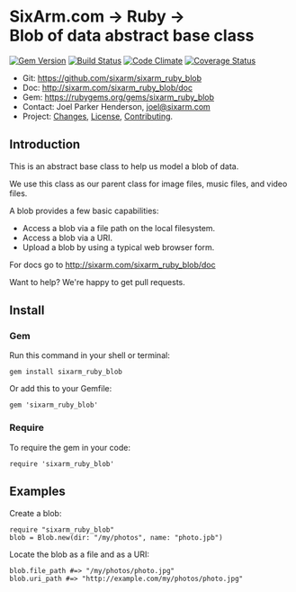 # SixArm.com → Ruby → <br> Blob of data abstract base class

<!--HEADER-OPEN-->

[![Gem Version](https://badge.fury.io/rb/sixarm_ruby_blob.svg)](http://badge.fury.io/rb/sixarm_ruby_blob)
[![Build Status](https://travis-ci.org/SixArm/sixarm_ruby_blob.png)](https://travis-ci.org/SixArm/sixarm_ruby_blob)
[![Code Climate](https://codeclimate.com/github/SixArm/sixarm_ruby_blob.png)](https://codeclimate.com/github/SixArm/sixarm_ruby_blob)
[![Coverage Status](https://coveralls.io/repos/SixArm/sixarm_ruby_blob/badge.svg?branch=master&service=github)](https://coveralls.io/github/SixArm/sixarm_ruby_blob?branch=master)

* Git: <https://github.com/sixarm/sixarm_ruby_blob>
* Doc: <http://sixarm.com/sixarm_ruby_blob/doc>
* Gem: <https://rubygems.org/gems/sixarm_ruby_blob>
* Contact: Joel Parker Henderson, <joel@sixarm.com>
* Project: [Changes](CHANGES.md), [License](LICENSE.md), [Contributing](CONTRIBUTING.md).

<!--HEADER-SHUT-->

## Introduction

This is an abstract base class to help us model a blob of data.

We use this class as our parent class for image files, music files, and video files.

A blob provides a few basic capabilities:

  * Access a blob via a file path on the local filesystem.
  * Access a blob via a URI.
  * Upload a blob by using a typical web browser form.

For docs go to <http://sixarm.com/sixarm_ruby_blob/doc>

Want to help? We're happy to get pull requests.


<!--INSTALL-OPEN-->

## Install

### Gem

Run this command in your shell or terminal:

    gem install sixarm_ruby_blob

Or add this to your Gemfile:

    gem 'sixarm_ruby_blob'

### Require

To require the gem in your code:

    require 'sixarm_ruby_blob'

<!--INSTALL-SHUT-->


## Examples

Create a blob:

    require "sixarm_ruby_blob"
    blob = Blob.new(dir: "/my/photos", name: "photo.jpb")

Locate the blob as a file and as a URI:

    blob.file_path #=> "/my/photos/photo.jpg"
    blob.uri_path #=> "http://example.com/my/photos/photo.jpg"
